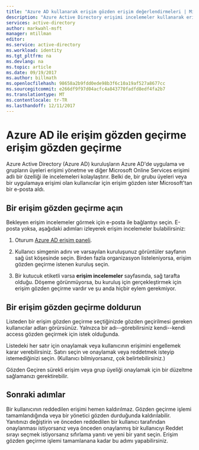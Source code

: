 ```yaml
---
title: "Azure AD kullanarak erişim gözden erişim değerlendirmeleri | Microsoft Docs"
description: "Azure Active Directory erişimi incelemeler kullanarak erişim gözden geçirmek öğrenin."
services: active-directory
author: markwahl-msft
manager: mtillman
editor: 
ms.service: active-directory
ms.workload: identity
ms.tgt_pltfrm: na
ms.devlang: na
ms.topic: article
ms.date: 09/19/2017
ms.author: billmath
ms.openlocfilehash: 98658a2b9fdd0ede98b3f6c10a19af527a8677cc
ms.sourcegitcommit: e266df9f97d04acfc4a843770fadfd8edf4fa2b7
ms.translationtype: MT
ms.contentlocale: tr-TR
ms.lasthandoff: 12/11/2017
---
```

# <a name="review-access-with-azure-ad-access-reviews"></a>Azure AD ile erişim gözden geçirme erişim gözden geçirme

Azure Active Directory (Azure AD) kuruluşların Azure AD'de uygulama ve grupların üyeleri erişimi yönetme ve diğer Microsoft Online Services erişimi adlı bir özelliği ile incelemeleri kolaylaştırır. Belki de, bir grubu üyeleri veya bir uygulamaya erişimi olan kullanıcılar için erişim gözden ister Microsoft'tan bir e-posta aldı. 

## <a name="open-an-access-review"></a>Bir erişim gözden geçirme açın

Bekleyen erişim incelemeler görmek için e-posta ile bağlantıyı seçin. E-posta yoksa, aşağıdaki adımları izleyerek erişim incelemeler bulabilirsiniz:

1. Oturum [Azure AD erişim paneli](https://myapps.microsoft.com).

2. Kullanıcı simgenin adını ve varsayılan kuruluşunuz görüntüler sayfanın sağ üst köşesinde seçin. Birden fazla organizasyon listeleniyorsa, erişim gözden geçirme istenen kuruluş seçin.

3. Bir kutucuk etiketli varsa **erişim incelemeler** sayfasında, sağ tarafta olduğu. Döşeme görünmüyorsa, bu kuruluş için gerçekleştirmek için erişim gözden geçirme vardır ve şu anda hiçbir eylem gerekmiyor.

## <a name="fill-out-an-access-review"></a>Bir erişim gözden geçirme doldurun

Listeden bir erişim gözden geçirme seçtiğinizde gözden geçirilmesi gereken kullanıcılar adları görürsünüz. Yalnızca bir adı--görebilirsiniz kendi--kendi access gözden geçirmek için istek olduğunda.

Listedeki her satır için onaylamak veya kullanıcının erişimini engellemek karar verebilirsiniz. Satırı seçin ve onaylamak veya reddetmek isteyip istemediğinizi seçin. (Kullanıcı bilmiyorsanız, çok belirtebilirsiniz.)

Gözden Geçiren sürekli erişim veya grup üyeliği onaylamak için bir düzeltme sağlamanızı gerektirebilir.

## <a name="next-steps"></a>Sonraki adımlar

Bir kullanıcının reddedilen erişimi hemen kaldırılmaz. Gözden geçirme işlemi tamamlandığında veya bir yönetici gözden durduğunda kaldırılabilir. Yanıtınızı değiştirin ve önceden reddedilen bir kullanıcı tarafından onaylanması istiyorsanız veya önceden onaylanmış bir kullanıcıyı Reddet sırayı seçmek istiyorsanız sıfırlama yanıtı ve yeni bir yanıt seçin. Erişim gözden geçirme işlemi tamamlanana kadar bu adımı yapabilirsiniz.




